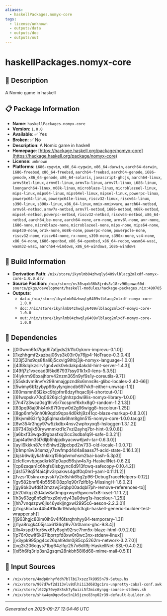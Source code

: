 ```yaml
---
aliases:
  - haskellPackages.nomyx-core
tags:
  - license/unknown
  - outputs/data
  - outputs/doc
  - outputs/out
---
```


# haskellPackages.nomyx-core

## 📝 Description

A Nomic game in haskell

## 📋 Package Information

- **Name**: `haskellPackages.nomyx-core`
- **Version**: `1.0.0`
- **Available**: ✅ Yes
- **Broken**: ✅ No
- **Description**: A Nomic game in haskell
- **Homepage**: [https://hackage.haskell.org/package/nomyx-core](https://hackage.haskell.org/package/nomyx-core)
- **License**: `unknown`
- **Platforms**: `i686-cygwin`, `x86_64-cygwin`, `x86_64-darwin`, `aarch64-darwin`, `i686-freebsd`, `x86_64-freebsd`, `aarch64-freebsd`, `aarch64-genode`, `i686-genode`, `x86_64-genode`, `x86_64-solaris`, `javascript-ghcjs`, `aarch64-linux`, `armv5tel-linux`, `armv6l-linux`, `armv7a-linux`, `armv7l-linux`, `i686-linux`, `loongarch64-linux`, `m68k-linux`, `microblaze-linux`, `microblazeel-linux`, `mips-linux`, `mips64-linux`, `mips64el-linux`, `mipsel-linux`, `powerpc-linux`, `powerpc64-linux`, `powerpc64le-linux`, `riscv32-linux`, `riscv64-linux`, `s390-linux`, `s390x-linux`, `x86_64-linux`, `mmix-mmixware`, `aarch64-netbsd`, `armv6l-netbsd`, `armv7a-netbsd`, `armv7l-netbsd`, `i686-netbsd`, `m68k-netbsd`, `mipsel-netbsd`, `powerpc-netbsd`, `riscv32-netbsd`, `riscv64-netbsd`, `x86_64-netbsd`, `aarch64_be-none`, `aarch64-none`, `arm-none`, `armv6l-none`, `avr-none`, `i686-none`, `microblaze-none`, `microblazeel-none`, `mips-none`, `mips64-none`, `msp430-none`, `or1k-none`, `m68k-none`, `powerpc-none`, `powerpcle-none`, `riscv32-none`, `riscv64-none`, `rx-none`, `s390-none`, `s390x-none`, `vc4-none`, `x86_64-none`, `i686-openbsd`, `x86_64-openbsd`, `x86_64-redox`, `wasm64-wasi`, `wasm32-wasi`, `aarch64-windows`, `x86_64-windows`, `i686-windows`

## 🔧 Build Information

- **Derivation Path**: `/nix/store/ikynlmb04zhwqly6409vlblacg2mlxdf-nomyx-core-1.0.0.drv`
- **Source Position**: `/nix/store/ns30sqxb36k8jrds8z18rv96bpnwc60d-source/pkgs/development/haskell-modules/hackage-packages.nix:480705`
- **Outputs**:
  - `data`:  `/nix/store/ikynlmb04zhwqly6409vlblacg2mlxdf-nomyx-core-1.0.0`
  - `doc`:  `/nix/store/ikynlmb04zhwqly6409vlblacg2mlxdf-nomyx-core-1.0.0`
  - `out`:  `/nix/store/ikynlmb04zhwqly6409vlblacg2mlxdf-nomyx-core-1.0.0`

## 🔗 Dependencies

- [[0l0wvn6fd7lgq6l7afjyds2k11c0yknm-imprevu-0.1.0]]
- [[1xzhhgmf2xazbaj06vs3k03ir0y76jp4-NoTrace-0.3.0.4]]
- [[23j52hs9qs8flali6j5cxvlg9ihbj3jk-nomyx-language-1.0.0]]
- [[43l8dqikzslrv1gn4vdk0vkdakp4akdd-hint-server-1.4.3]]
- [[49fj7z1vxccad3l5kd67937ssy01k1x0-lens-5.3.5]]
- [[4lykrm96bxajhbrv42nzm365n9yf9s1y-coreutils-9.7]]
- [[55skdvm9nvfv299nmajgpznd8x6mns9s-glibc-locales-2.40-66]]
- [[5wimy6b1zybyp96xylyrqincdb697vk9-either-unwrap-1.1]]
- [[60msmn65l2kxc9bjpfnr8dzyfhqac9j4-shortcut-0.1]]
- [[61wxpskv70q0626qic1glnhzpdwi9lis-nomyx-library-1.0.0]]
- [[7n47z3wca0sg1hlv5r7xcspmf6xhx8g0-random-1.2.1.3]]
- [[83pq98aj0hk4nk67f0rqw0d2g96wigg8-hscolour-1.25]]
- [[8gp6mfy6nh0k9qdb9qps4d0khj9z41qc-blaze-markup-0.8.3.0]]
- [[8kjvmil63rfg0g5qlmaxlx6hm8glm515-nomyx-core-1.0.0.tar.gz]]
- [[8w354r3hgy97w5zkdbx4nsv2wphxyxq5-hslogger-1.3.1.2]]
- [[97343xjk50rywmmkrd1c7vzl2ayhq7br-hint-0.9.0.8]]
- [[a6bxf33wqxd9gbasfxq0icc3sdba1q9l-safe-0.3.21]]
- [[api4a9m35l7dljb5hlpjxlkyacww6jwh-tar-0.6.3.0]]
- [[ayll9kkkn87crh5hlwd2jlpcbpd2w733-old-locale-1.0.0.7]]
- [[b1mpr8w34smzjy7zwfmpd4d4a8aass7f-acid-state-0.16.1.3]]
- [[bjsb6wdjykafnkixq156qdvmxhsm2bai-bash-5.3p3]]
- [[clcflcvvbpgsdkrk81p0apd56sjw4s7g-HaskellNet-0.6.2]]
- [[cp8zsqan1c6hqfs0lsbgync6d913fcwq-safecopy-0.10.4.2]]
- [[ds1579q5f4ai4jhv3rpakws4gdf0q0m1-yaml-0.11.11.2]]
- [[fvzsr10skraxnqvsk7y2n8shk65g2p96-DebugTraceHelpers-0.12]]
- [[gv582bmf84b5558l08zp1q90r7zlfb1g-MissingH-1.6.0.2]]
- [[gy9bk0wfd8f2mzzwj5rqbp00adqbl7ph-remove-references-to]]
- [[h20dkqzi2d4dw8a0mpgxwyn9gwcrw1x8-ixset-1.1.1.2]]
- [[h3y63zg8n5zllfxxz8njvdy43a0dwg1s-hscolour-1.25]]
- [[hh7vnqszpw6jls46yskljngxwl2995c6-aeson-2.2.3.0]]
- [[i1xgs6cdax445491kdkrl9dwkjrk3qjb-haskell-generic-builder-test-wrapper.sh]]
- [[j963hgjc80im0ih6v4lf6fsrqhnhyy84-temporary-1.3]]
- [[l1ya8rcgk405jscx6136q18v70r0lamx-ghc-9.8.4]]
- [[llx4xspd7fqr5wx61y8sgh92rsc7hm5x-blaze-html-0.9.2.0]]
- [[p76r0cwlf6k97ibprrpfd8xw0r8wc3nx-stdenv-linux]]
- [[v3ypk995pg4cs26qah9dm0j85cp5262m-network-3.2.7.0]]
- [[vg2k206cqys71bg64zlfgr257x6dll9j-HaskellNet-SSL-0.4.0.2]]
- [[xi5h6fq3rip3sn2gsqm28nkbh58l6d68-mime-mail-0.5.1]]

## 📁 Input Sources

- `/nix/store/4mdp8nhyfddh7bllbi7xszz7k9955n79-Setup.hs`
- `/nix/store/907d7wf2d113vlv8dlhi1i3d683gc1rs-unpretty-cabal-conf.awk`
- `/nix/store/l622p70vy8k5sh7y5wizi5f2mic6ynpg-source-stdenv.sh`
- `/nix/store/shkw4qm9qcw5sc5n1k5jznc83ny02r39-default-builder.sh`

---
*Generated on 2025-09-27 12:04:46 UTC*
